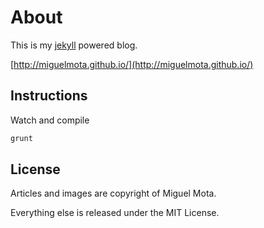 # About

This is my [jekyll](https://github.com/mojombo/jekyll/) powered blog.

[http://miguelmota.github.io/](http://miguelmota.github.io/)

## Instructions

Watch and compile

```bash
grunt
```

## License

Articles and images are copyright of Miguel Mota.

Everything else is released under the MIT License.
